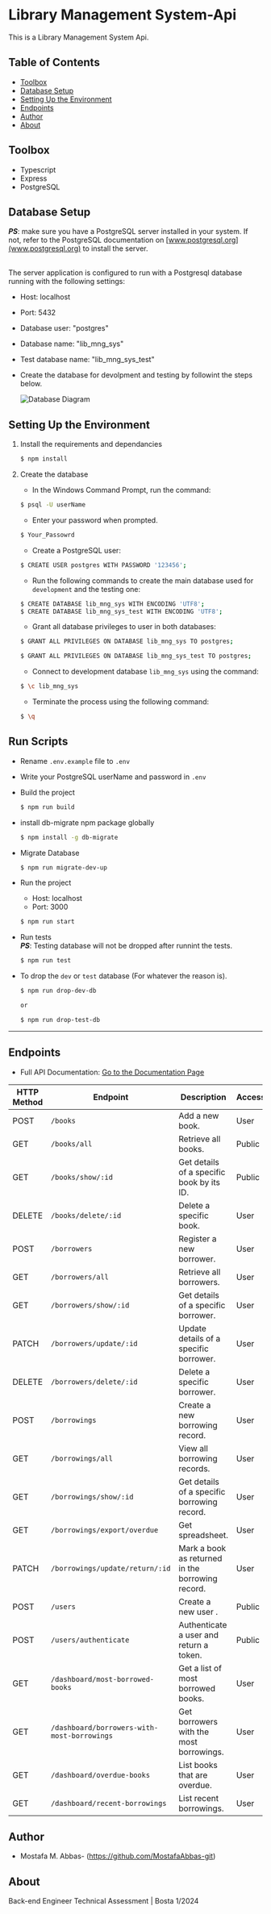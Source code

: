 # Library Management System-Api

This is a Library Management System Api.

## Table of Contents

- [Toolbox](#toolbox)
- [Database Setup](#Database-Setup)
- [Setting Up the Environment](#setting-up-the-environment)
- [Endpoints ](#endpoints)
- [Author](#Author)
- [About](#about)

## Toolbox

- Typescript
- Express
- PostgreSQL

## Database Setup

**_PS_**: make sure you have a PostgreSQL server installed in your system. If not, refer to the PostgreSQL documentation on [www.postgresql.org](www.postgresql.org) to install the server.
<br></br>

The server application is configured to run with a Postgresql database running with the following settings:

- Host: localhost
- Port: 5432
- Database user: "postgres"
- Database name: "lib_mng_sys"
- Test database name: "lib_mng_sys_test"
- Create the database for devolpment and testing by followint the steps below.

  ![Database Diagram](/extras/DatabaseDiagram.png)

## Setting Up the Environment

1. Install the requirements and dependancies

   ```sh
   $ npm install
   ```

2. Create the database <br>

   - In the Windows Command Prompt, run the command:

   ```sh
   $ psql -U userName
   ```

   - Enter your password when prompted.

   ```sh
   $ Your_Passowrd
   ```

   - Create a PostgreSQL user:

   ```sh
   $ CREATE USER postgres WITH PASSWORD '123456';
   ```

   - Run the following commands to create the main database used for `development` and the testing one:

   ```sh
   $ CREATE DATABASE lib_mng_sys WITH ENCODING 'UTF8';
   $ CREATE DATABASE lib_mng_sys_test WITH ENCODING 'UTF8';
   ```

   - Grant all database privileges to user in both databases:

   ```sh
   $ GRANT ALL PRIVILEGES ON DATABASE lib_mng_sys TO postgres;

   $ GRANT ALL PRIVILEGES ON DATABASE lib_mng_sys_test TO postgres;
   ```

   - Connect to development database `lib_mng_sys` using the command:

   ```sh
   $ \c lib_mng_sys
   ```

   - Terminate the process using the following command:

   ```sh
   $ \q
   ```

## Run Scripts

- Rename `.env.example` file to `.env`
- Write your PostgreSQL userName and password in `.env`

- Build the project

  ```sh
  $ npm run build
  ```

- install db-migrate npm package globally

  ```sh
  $ npm install -g db-migrate
  ```

- Migrate Database

  ```sh
  $ npm run migrate-dev-up
  ```

- Run the project

  - Host: localhost
  - Port: 3000

  ```sh
  $ npm run start
  ```

- Run tests <br>
  **_PS_**: Testing database will not be dropped after runnint the tests.

  ```sh
  $ npm run test
  ```

- To drop the `dev` or `test` database (For whatever the reason is).

  ```sh
  $ npm run drop-dev-db

  or

  $ npm run drop-test-db

  ```

---

## Endpoints

- Full API Documentation:
  [Go to the Documentation Page](https://documenter.getpostman.com/view/14046968/2s9YyqihQv#1cab5ea7-1cdd-4b37-9f95-e855ebc3e947)

| HTTP Method | Endpoint                                    | Description                                      | Access |
| ----------- | ------------------------------------------- | ------------------------------------------------ | ------ |
| POST        | `/books`                                    | Add a new book.                                  | User   |
| GET         | `/books/all`                                | Retrieve all books.                              | Public |
| GET         | `/books/show/:id`                           | Get details of a specific book by its ID.        | Public |
| DELETE      | `/books/delete/:id`                         | Delete a specific book.                          | User   |
| POST        | `/borrowers`                                | Register a new borrower.                         | User   |
| GET         | `/borrowers/all`                            | Retrieve all borrowers.                          | User   |
| GET         | `/borrowers/show/:id`                       | Get details of a specific borrower.              | User   |
| PATCH       | `/borrowers/update/:id`                     | Update details of a specific borrower.           | User   |
| DELETE      | `/borrowers/delete/:id`                     | Delete a specific borrower.                      | User   |
| POST        | `/borrowings`                               | Create a new borrowing record.                   | User   |
| GET         | `/borrowings/all`                           | View all borrowing records.                      | User   |
| GET         | `/borrowings/show/:id`                      | Get details of a specific borrowing record.      | User   |
| GET         | `/borrowings/export/overdue`                | Get spreadsheet.                                 | User   |
| PATCH       | `/borrowings/update/return/:id`             | Mark a book as returned in the borrowing record. | User   |
| POST        | `/users`                                    | Create a new user .                              | Public |
| POST        | `/users/authenticate`                       | Authenticate a user and return a token.          | Public |
| GET         | `/dashboard/most-borrowed-books`            | Get a list of most borrowed books.               | User   |
| GET         | `/dashboard/borrowers-with-most-borrowings` | Get borrowers with the most borrowings.          | User   |
| GET         | `/dashboard/overdue-books`                  | List books that are overdue.                     | User   |
| GET         | `/dashboard/recent-borrowings`              | List recent borrowings.                          | User   |

## Author

- Mostafa M. Abbas- (https://github.com/MostafaAbbas-git)

## About

Back-end Engineer Technical Assessment | Bosta
1/2024
